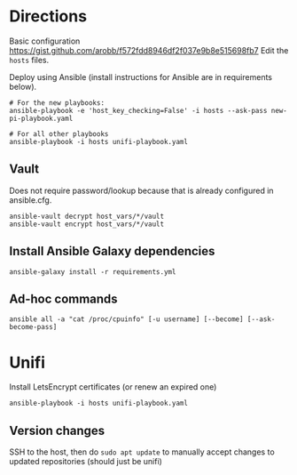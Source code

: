 # Directions
Basic configuration https://gist.github.com/arobb/f572fdd8946df2f037e9b8e515698fb7
Edit the `hosts` files.

Deploy using Ansible (install instructions for Ansible are in requirements below).
```
# For the new playbooks:
ansible-playbook -e 'host_key_checking=False' -i hosts --ask-pass new-pi-playbook.yaml

# For all other playbooks
ansible-playbook -i hosts unifi-playbook.yaml
```

## Vault
Does not require password/lookup because that is already configured in ansible.cfg.
```
ansible-vault decrypt host_vars/*/vault
ansible-vault encrypt host_vars/*/vault
```

## Install Ansible Galaxy dependencies
```
ansible-galaxy install -r requirements.yml
```

## Ad-hoc commands
```
ansible all -a "cat /proc/cpuinfo" [-u username] [--become] [--ask-become-pass]
```

# Unifi
Install LetsEncrypt certificates (or renew an expired one)
```
ansible-playbook -i hosts unifi-playbook.yaml
```

## Version changes
SSH to the host, then do `sudo apt update` to manually accept changes to updated repositories (should just be unifi)